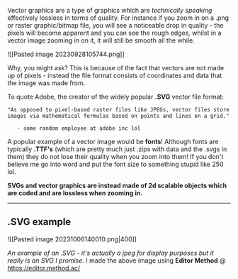 Vector graphics are a type of graphics which are *technically speaking* effectively lossless in terms of quality. For instance if you zoom in on a .png or raster graphic/bitmap file, you will see a noticeable drop in quality - the pixels will become apparent and you can see the rough edges, whilst in a vector image zooming in on it, it will still be smooth all the while.

![[Pasted image 20230928105744.png]]

Why, you might ask? This is because of the fact that vectors are not made up of pixels - instead the file format consists of coordinates and data that the image was made from.

To quote Adobe, the creator of the widely popular **.SVG** vector file format:

```
"As opposed to pixel-based raster files like JPEGs, vector files store images via mathematical formulas based on points and lines on a grid."

   - some random employee at adobe inc lol
```

A popular example of a vector image would be **fonts**! Although fonts are typically **.TTF's** (which are pretty much just .zips with data and the .svgs in them) they do not lose their quality when you zoom into them! If you don't believe me go into word and put the font size to something stupid like 250 lol.

**SVGs and vector graphics are instead made of 2d scalable objects which are coded and are lossless when zooming in.**

-----
## .SVG example

![[Pasted image 20231006140010.png|400]]

*An example of an .SVG - it's actually a jpeg for display purposes but it really is an SVG I promise.*
I made the above image using **Editor Method** @ https://editor.method.ac/

